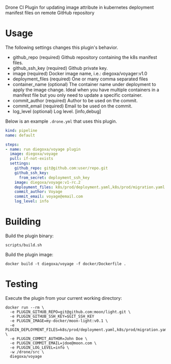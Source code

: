 Drone CI Plugin for updating image attribute in kubernetes deployment manifest files on remote GitHub repository

# Usage

The following settings changes this plugin's behavior.

* github_repo (required) Github repository containing the k8s manifest files.
* github_ssh_key (required) Github private key.
* image (required) Docker image name, i.e.: diegoxa/voyager:v1.0
* deployment_files (required) One or many comma separated files
* container_name (optional) The container name under deployment to apply the image change. Ideal when you have multiple containers in a manifest file but you only need to update a specific container.
* commit_author (required) Author to be used on the commit.
* commit_email (required) Email to be used on the commit.
* log_level (optional) Log level. [info,debug]

Below is an example `.drone.yml` that uses this plugin.

```yaml
kind: pipeline
name: default

steps:
- name: run diegoxa/voyage plugin
  image: diegoxa/voyage
  pull: if-not-exists
  settings:
    github_repo: git@github.com:user/repo.git
    github_ssh_key:
      from_secret: deployment_ssh_key
    image: diegoxa/voyage:v1-rc.2
    deployment_files: k8s/prod/deployment.yaml,k8s/prod/migration.yaml
    commit_author: Voyage
    commit_email: voyage@email.com
    log_level: info
```

# Building

Build the plugin binary:

```text
scripts/build.sh
```

Build the plugin image:

```text
docker build -t diegoxa/voyage -f docker/Dockerfile .
```

# Testing

Execute the plugin from your current working directory:

```text
docker run --rm \
  -e PLUGIN_GITHUB_REPO=git@github.com:moon/light.git \
  -e PLUGIN_GITHUB_SSH_KEY=$GIT_SSH_KEY 
  -e PLUGIN_IMAGE=my-docker/moon-light:v0.1 \
  -e PLUGIN_DEPLOYMENT_FILES=k8s/prod/deployment.yaml,k8s/prod/migration.yaml \
  -e PLUGIN_COMMIT_AUTHOR=John Doe \
  -e PLUGIN_COMMIT_EMAIL=jdoe@moon.com \
  -e PLUGIN_LOG_LEVEL=info \
  -w /drone/src \
  diegoxa/voyage
```
